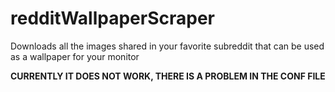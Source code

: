 # redditWallpaperScraper
Downloads all the images shared in your favorite subreddit that can be used as a wallpaper for your monitor

**CURRENTLY IT DOES NOT WORK, THERE IS A PROBLEM IN THE CONF FILE**
